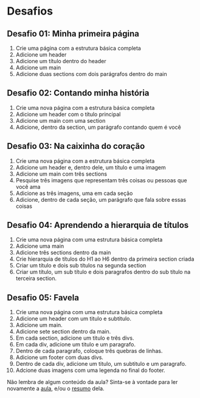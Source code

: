 # Desafios

## Desafio 01: Minha primeira página

1. Crie uma página com a estrutura básica completa
2. Adicione um header
3. Adicione um título dentro do header
4. Adicione um main
5. Adicione duas sections com dois parágrafos dentro do main

## Desafio 02: Contando minha história

1. Crie uma nova página com a estrutura básica completa
2. Adicione um header com o título principal
3. Adicione um main com uma section
4. Adicione, dentro da section, um parágrafo contando quem é você

## Desafio 03: Na caixinha do coração

1. Crie uma nova página com a estrutura básica completa
2. Adicione um header e, dentro dele, um título e uma imagem
3. Adicione um main com três sections
4. Pesquise três imagens que representam três coisas ou pessoas que você ama
5. Adicione as três imagens, uma em cada seção
6. Adicione, dentro de cada seção, um parágrafo que fala sobre essas coisas

## Desafio 04: Aprendendo a hierarquia de títulos

1. Crie uma nova página com uma estrutura básica completa
2. Adicione uma main  
3. Adicione três sections dentro da main
4. Crie hierarquia de títulos do H1 ao H6 dentro da primeira section criada
5. Criar um título e dois sub títulos na segunda section
6. Criar um título, um sub título e dois paragrafos dentro do sub título na terceira section.

## Desafio 05: Favela

1. Crie uma nova página com uma estrutura básica completa 
2. Adicione um header com um titulo e subtitulo.
3. Adicione um main.
4. Adicione sete section dentro da main.
5. Em cada section, adicione um titulo e três divs.
6. Em cada div, adicione um titulo e um paragrafo.
7. Dentro de cada paragrafo, coloque três quebras de linhas.
8. Adicione um footer com duas divs.
9. Dentro de cada div, adicione um titulo, um subtitulo e um paragrafo.
10. Adcione duas imagens com uma legenda no final do footer.

Não lembra de algum conteúdo da aula? Sinta-se à vontade para ler novamente a [aula](https://github.com/VaiNaWeb/primeiros-passos-na-web/tree/d0d8fdf57d9f4b35685e902319e14fddd29a48a5/capitulos/aula03/aula.md), e/ou o [resumo](https://github.com/VaiNaWeb/primeiros-passos-na-web/tree/d0d8fdf57d9f4b35685e902319e14fddd29a48a5/capitulos/aula03/resumo.md) dela.

